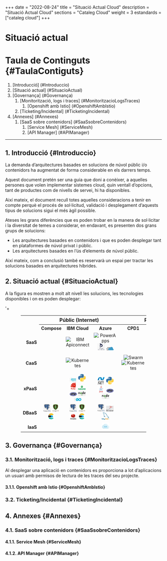 +++
date        = "2022-08-24"
title       = "Situació Actual Cloud"
description = "Situació Actual Cloud"
sections    = "Cataleg Cloud"
weight	    = 3
estandards =  ["cataleg cloud"]
+++

# Situació actual
<link rel="stylesheet" type="text/css" href="https://cdn.datatables.net/1.10.18/css/jquery.dataTables.min.css">
<link rel="stylesheet" type="text/css" href="https://cdn.datatables.net/responsive/2.2.2/css/responsive.dataTables.min.css">
<link rel="stylesheet" type="text/css" href="https://canigo.ctti.gencat.cat/drafts/catalegCloud/tableStyle.css">
<script type="text/javascript" language="javascript" src="https://code.jquery.com/jquery-3.3.1.js"></script>
<script type="text/javascript" language="javascript" src="https://cdn.datatables.net/1.10.18/js/jquery.dataTables.min.js"></script>
<script type="text/javascript" language="javascript" src="https://cdn.datatables.net/responsive/2.2.2/js/dataTables.responsive.min.js"></script>
<!--<script type="text/javascript" language="javascript" src="catalegCloud.js"></script>-->

# **Taula de Continguts** {#TaulaContiguts}

1. [Introducció] (#Introduccio)
2. [Situació actual] (#SituacioActual)
3. [Governança] (#Governança)
    1. [Monitorització, logs i traces] (#MonitoritzacioLogsTraces)
        1. [Openshift amb Istio] (#OpenshiftAmbIstio)
    2. [Ticketing/Incidental] (#TicketingIncidental)
4. [Annexes] (#Annexes)
    1. [SaaS sobre contenidors] (#SaaSsobreContenidors)
        1. [Service Mesh] (#ServiceMesh)
        2. [API Manager] (#APIManager)

---

## **1. Introducció** {#Introduccio}

La demanda d’arquitectures basades en solucions de núvol públic i/o contenidors ha augmentat de forma considerable en els darrers temps.

Aquest document pretén ser una guia que doni a conèixer, a aquelles persones que volen implementar sistemes cloud, quin ventall d’opcions, tant de productes com de nivells de servei, hi ha disponibles.

Així mateix, el document recull totes aquelles consideracions a tenir en compte perquè el procés de sol·licitud, validació i desplegament d’aquests tipus de solucions sigui el més àgil possible.

Ateses les grans diferències que es poden trobar en la manera de sol·licitar i la diversitat de temes a considerar, en endavant, es presenten dos grans grups de solucions:
- Les arquitectures basades en contenidors i que es poden desplegar tant en plataformes de núvol privat i públic.
- Les arquitectures basades en l’ús d’elements de núvol públic.

Així mateix, com a conclusió també es reservarà un espai per tractar les solucions basades en arquitectures híbrides.

## **2. Situació actual** {#SituacioActual}

A la figura es mostren a molt alt nivell les solucions, les tecnologies disponibles i on es poden desplegar:
<table cellpadding="7" cellspacing="1" style="padding-left:50px;border-collapse:collapse;width:90%;">
    <tr>
        <th style="border-style: none;"></th>
        <th colspan="3" style="font-size: 16px;"><strong>Públic (Internet)</strong></th>
        <th colspan="4" style="font-size: 16px;"><strong>Privat (Intranet)</strong></th>
    </tr>
    <tr>
        <th width="9%" style="border-style: none;"></th>
        <th width="13%" style="font-size: 14px;"><div align="center">Compose</div></th>'+
        <th width="13%" style="font-size: 14px;"><div align="center">IBM Cloud</div></th>
        <th width="13%" style="font-size: 14px;"><div align="center">Azure</div></th>
        <th width="13%" style="font-size: 14px;"><div align="center">CPD1</div></th>
        <th width="13%" style="font-size: 14px;"><div align="center">CPD2</div></th>
        <th width="13%" style="font-size: 14px;"><div align="center">CPD3</div></th>
        <th width="13%" style="font-size: 14px;"><div align="center">CPD4</div></th>
    </tr>
    <tr>
        <th align="right" style="border-style: none;"><strong>SaaS</th>
        <td align="center"></td>
        <td align="center"><img src="../../catalegCloud/apiconnect.png" width="24" alt="IBM Apiconnect"></td>
        <td align="center"><img src="./catalegCloud/powerapps.png" width="24" alt="PowerApps"> <img src="../catalegCloud/dynamics365.png" width="24" alt="Swarm"> <img src="../catalegCloud/cdn.png" width="24" alt="CDN"></td>
        <td align="center"></td>
        <td align="center"></td>
        <td align="center"></td>
        <td align="center"></td>
    </tr>
    <tr>
        <th align="right" style="border-style: none;"><strong>CaaS</strong></th>
        <td align="center"></td>
        <td align="center"><img src="../catalegCloud/kubernetes.png" width="24" alt="Kubernetes"></td>
        <td align="center"></td>
        <td align="center"><img src="../catalegCloud/swarm.png" width="24" alt="Swarm"> <img src="../catalegCloud/kubernetes.png" width="24" alt="Kubernetes"></td>
        <td align="center"><img src="../catalegCloud/kubernetes.png" width="24" alt="Kubernetes"> <img src="../catalegCloud/openshift.png" width="24" alt="Openshift"></td>
        <td align="center"><img src="../catalegCloud/openshift.png" width="24" alt="Openshift"></td>
        <td align="center"><img src="../catalegCloud/openshift.png" width="24" alt="Openshift"></td>
    </tr>
    <tr>
        <th align="right" style="border-style: none;"><strong>xPaaS</strong></th>
        <td align="center"></td>
        <td align="center"><img src="../catalegCloud/javaliberty.png" width="24" alt="JavaLiberty"> <img src="../catalegCloud/python.png" width="24" alt="Python"> <img src="../catalegCloud/ruby.png" width="24" alt="Ruby"> <img src="../catalegCloud/nginx.png" width="24" alt="NGinx"> <img src="../catalegCloud/php.png" width="24" alt="Php"> <img src="../catalegCloud/nodejs.png" width="24" alt="NodeJS"> <img src="../catalegCloud/go.png" width="24" alt="Go"></td>
        <td align="center"><img src="../catalegCloud/microsoftnet.png" width="24" alt="Microsoft .Net"> <img src="../catalegCloud/python.png" width="24" alt="Python"> <img src="../catalegCloud/java.png" width="24" alt="Java"> <img src="../catalegCloud/php.png" width="24" alt="Php"> <img src="../catalegCloud/nodejs.png" width="24" alt="NodeJS"></td>
        <td align="center"></td>
        <td align="center"></td>
        <td align="center"><img src="../catalegCloud/istio.png" width="24" alt="Istio"></td>
        <td align="center"><img src="../catalegCloud/istio.png" width="24" alt="Istio"></td>
    </tr>
    <tr>
        <th align="right" style="border-style: none;"><strong>DBaaS</strong></th>
        <td align="center"><img src="../catalegCloud/postgresql.png" width="24" alt="PostgreSQL"> <img src="../catalegCloud/mongodb.png" width="24" alt="MongoDB"> <img src="../catalegCloud/elasticsearch.png" width="24" alt="ElasticSearch"></td>
        <td align="center"><img src="../catalegCloud/postgresql.png" width="24" alt="PostgreSQL"> <img src="../catalegCloud/mongodb.png" width="24" alt="MongoDB"> <img src="../catalegCloud/redis.png" width="24" alt="Redis"> <img src="../catalegCloud/elasticsearch.png" width="24" alt="ElasticSearch"></td>
        <td align="center"><img src="../catalegCloud/postgresql.png" width="24" alt="PostgreSQL"> <img src="../catalegCloud/sqlserver.png" width="24" alt="SQLServer"> <img src="../catalegCloud/mysql.png" width="24" alt="MySQL"></td>
        <td align="center"></td>
        <td align="center"></td>
        <td align="center"></td>
        <td align="center"><img src="../catalegCloud/postgresql.png" width="24" alt="PostgreSQL"> <img src="../catalegCloud/mysql.png" width="24" alt="MySQL"></td>
    </tr>
    <tr>
        <th align="right" style="border-style: none;"><strong>IaaS</strong></th>
        <td align="center"></td>
        <td align="center"></td>
        <td align="center"><img src="../catalegCloud/iaas.png" width="24" alt="IaaS"></td>
        <td align="center"></td>
        <td align="center"></td>
        <td align="center"></td>
        <td align="center"></td>
    </tr>
</table>

## **3. Governança** {#Governança}

### **3.1. Monitorització, logs i traces** {#MonitoritzacioLogsTraces}

Al desplegar una aplicació en contenidors es proporciona a lot d’aplicacions un usuari amb permisos de lectura de les traces del seu projecte.

#### **3.1.1. Openshift amb Istio** {#OpenshiftAmbIstio}

### **3.2. Ticketing/Incidental** {#TicketingIncidental}

## **4. Annexes** {#Annexes}

### **4.1. SaaS sobre contenidors** {#SaaSsobreContenidors}

#### **4.1.1. Service Mesh** {#ServiceMesh}

#### **4.1.2. API Manager** {#APIManager}
